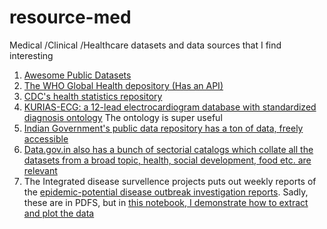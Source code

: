# resource-med
Medical /Clinical /Healthcare datasets and data sources that I find interesting

1. [Awesome Public Datasets](https://github.com/awesomedata/awesome-public-datasets#healthcare)
2. [The WHO Global Health depository (Has an API)](https://www.who.int/data/gho/info/gho-odata-api)
3. [CDC's health statistics repository](https://data.cdc.gov/browse?category=NCHS&sortBy=last_modified)
4. [KURIAS-ECG: a 12-lead electrocardiogram database with standardized diagnosis ontology](https://www.physionet.org/content/kurias-ecg/1.0/) The ontology is super useful
5. [Indian Government's public data repository has a ton of data, freely accessible](https://data.gov.in/catalogsv2?format=json&offset=0&limit=9&sort%5B_score%5D=desc&query=health&exact_match=0)
6. [Data.gov.in also has a bunch of sectorial catalogs  which collate all the datasets from a broad topic, health, social development, food etc. are relevant](https://data.gov.in/sectors)
7. The Integrated disease survellence projects puts out weekly reports of the [epidemic-potential disease outbreak investigation reports](https://idsp.nic.in/index4.php?lang=1&level=0&linkid=427&lid=3780). Sadly, these are in PDFS, but in [this notebook, I demonstrate how to extract and plot the data](https://github.com/aflip/IDSP)
